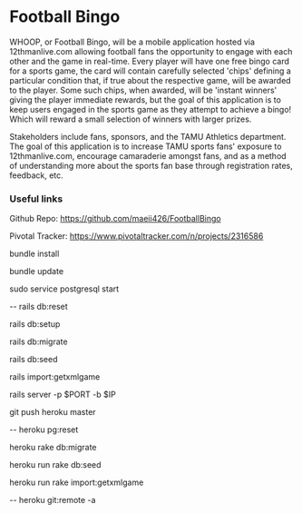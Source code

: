 # Football Bingo
WHOOP, or Football Bingo, will be a mobile application hosted via 12thmanlive.com allowing football fans the opportunity to engage with each other and the game in real-time. Every player will have one free bingo card for a sports game, the card will contain carefully selected 'chips' defining a particular condition that, if true about the respective game, will be awarded to the player. Some such chips, when awarded, will be 'instant winners' giving the player immediate rewards, but the goal of this application is to keep users engaged in the sports game as they attempt to achieve a bingo! Which will reward a small selection of winners with larger prizes.

Stakeholders include fans, sponsors, and the TAMU Athletics department. The goal of this application is to increase TAMU sports fans' exposure to 12thmanlive.com, encourage camaraderie amongst fans, and as a method of understanding more about the sports fan base through registration rates, feedback, etc.

### Useful links
Github Repo: https://github.com/maeii426/FootballBingo

Pivotal Tracker: https://www.pivotaltracker.com/n/projects/2316586


bundle install

bundle update

sudo service postgresql start

-- rails db:reset

rails db:setup

rails db:migrate

rails db:seed

rails import:getxmlgame

rails server -p $PORT -b $IP


git push heroku master

--  heroku pg:reset

heroku rake db:migrate

heroku run rake db:seed

heroku run rake import:getxmlgame

-- heroku git:remote -a


